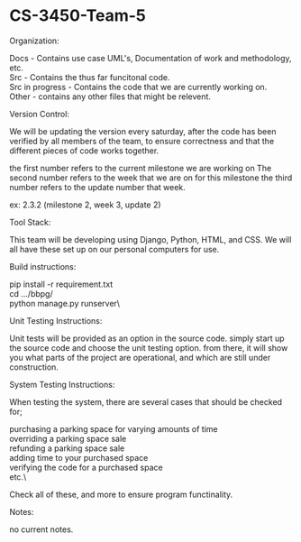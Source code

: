 # CS-3450-Team-5
Organization:

Docs - Contains use case UML's, Documentation of work and methodology, etc.\
Src - Contains the thus far funcitonal code.  
Src in progress - Contains the code that we are currently working on.  
Other - contains any other files that might be relevent.  

Version Control:

We will be updating the version every saturday, after the code has been 
verified by all members of the team, to ensure correctness and that the 
different pieces of code works together.

the first number refers to the current milestone we are working on
The second number refers to the week that we are on for this milestone
the third number refers to the update number that week.

ex: 2.3.2 (milestone 2, week 3, update 2)

 
Tool Stack:

This team will be developing using Django, Python, HTML, and CSS. We will all
have these set up on our personal computers for use.


Build instructions:

pip install -r requirement.txt\
cd .../bbpg/\
python manage.py runserver\

Unit Testing Instructions:

Unit tests will be provided as an option in the source code. simply start 
up the source code and choose the unit testing option. from there, it will
show you what parts of the project are operational, and which are still 
under construction.

System Testing Instructions:

When testing the system, there are several cases that should be checked for;

purchasing a parking space for varying amounts of time\
overriding a parking space sale\
refunding a parking space sale\
adding time to your purchased space\
verifying the code for a purchased space\
etc.\

Check all of these, and more to ensure program functinality.

Notes:

no current notes.
